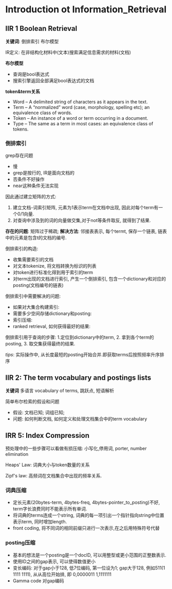 # Introduction ot Information_Retrieval

## IIR 1 Boolean Retrieval

**关键词**: 倒排索引 布尔模型

IR定义: 在非结构化材料中(文本)搜索满足信息需求的材料(文档)

**布尔模型**
- 查询是bool表达式
- 搜索引擎返回全部满足bool表达式的文档

**token&term关系**
- Word – A delimited string of characters as it appears in the text.
- Term – A “normalized” word (case, morphology, spelling etc); an equivalence class of words.
- Token – An instance of a word or term occurring in a document.
- Type – The same as a term in most cases: an equivalence class of tokens.


### 倒排索引

grep存在问题
- 慢
- grep是按行的, IR是面向文档的
- 否条件不好操作
- near这种条件无法实现

因此通过建立矩阵的方式:
1. 建立文档-词索引矩阵, 元素为1表示term在文档中出现, 因此对每个term有一个0/1向量.
2. 对查询中涉及到的词的向量做交集,对于not等条件取反, 就得到了结果.

**存在的问题**: 矩阵过于稀疏; **解决方法**: 邻接表表示, 每个termt, 保存一个链表, 链表中的元素是包含t的文档的编号.

倒排索引的构造:
- 收集需要索引的文档
- 对文本tokenize, 将文档转换为标识的列表
- 对token进行标准化得到用于索引的term
- 对term出现的文档进行索引, 产生一个倒排索引, 包含一个dictionary和对应的posting(文档编号的链表)

倒排索引中需要解决的问题:
- 如果对大集合构建索引:
- 需要多少空间存储dictionary和posting:
- 索引压缩:
- ranked retrieval, 如何获得最好的结果:

倒排索引用于查询的步骤: 1.定位到dictionary中的term, 2. 拿到各个term的posting, 3. 取交集获得最终的结果.

*tips*: 实际操作中, 从长度最短的posting开始合并.即获取terms后按照频率升序排序

## IIR 2: The term vocabulary and postings lists

**关键词** 多语言 vocabulary of terms, 跳跃点, 短语解析

简单布尔检索的假设和问题
- 假设: 文档已知; 词组已知;
- 问题: 如何判断文档, 如何定义和处理文档集合中的term vocabulary

## IRR 5: Index Compression

预处理中的一些步骤可以看做有损压缩: 小写化,停用词, porter, number elimination

Heaps' Law: 词典大小与token数量的关系

Zipf's law: 高频词在文档集合中出现的频率关系.

### 词典压缩
- 定长元素(20bytes-term, 4bytes-freq, 4bytes-pointer_to_posting)不好, term字长浪费同时不能表示所有单词.
- 将词典的terms连成一个string, 词典的每一项引出一个指针指向string中位置表示term, 同时增加length.
- front coding, 将不同词的相同前缀只进行一次表示,在之后用特殊符号代替

### posting压缩
- 基本的想法是一个posting是一个docID, 可以用整型或更小范围的正整数表示.
- 使用ID之间的gap表示, 可以使得数值更小
- 变长编码: 对于gap小于128, 低7位编码, 第一位设为1; gap大于128, 例如511(1 1111 1111), 从从高位开始排, 即 0,0000011 1,1111111
- Gamma code 对gap编码

## 